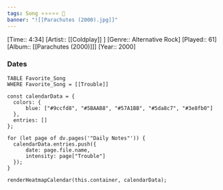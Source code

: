 ```yaml
---
tags: Song ⭐⭐⭐⭐⭐ 💛
banner: "![[Parachutes (2000).jpg]]"
---
```

[Time:: 4:34]
[Artist:: [[Coldplay]] ]
[Genre:: Alternative Rock]
[Played:: 61]
[Album:: [[Parachutes (2000)]]]
[Year:: 2000]
### Dates
````dataview
TABLE Favorite_Song
WHERE Favorite_Song = [[Trouble]]
````

  ```dataviewjs
const calendarData = { 
	colors: { 
		blue: ["#9ccfd8", "#5BAAB8", "#57A1BB", "#5da8c7", "#3e8fb0"] 
	}, 
	entries: [] 
}; 

for (let page of dv.pages('"Daily Notes"')) { 
	calendarData.entries.push({ 
		date: page.file.name, 
		intensity: page["Trouble"]
	}); 
} 

renderHeatmapCalendar(this.container, calendarData);
```
